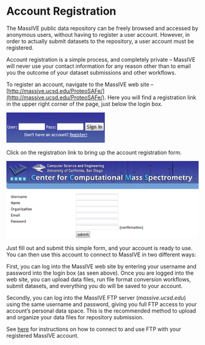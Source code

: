 # Account Registration

The MassIVE public data repository can be freely browsed and accessed by anonymous users, without having to register a user account. However, in order to actually submit datasets to the repository, a user account must be registered.

Account registration is a simple process, and completely private – MassIVE will never use your contact information for any reason other than to email you the outcome of your dataset submissions and other workflows.

To register an account, navigate to the MassIVE web site – [http://massive.ucsd.edu/ProteoSAFe/](http://massive.ucsd.edu/ProteoSAFe/). Here you will find a registration link in the upper right corner of the page, just below the login box.

![](img/account_registration/MassIVE_login_box.png)

Click on the registration link to bring up the account registration form.

![](img/account_registration/MassIVE_registration_form.png)

Just fill out and submit this simple form, and your account is ready to use. You can then use this account to connect to MassIVE in two different ways:

First, you can log into the MassIVE web site by entering your username and password into the login box (as seen above). Once you are logged into the web site, you can upload data files, run file format conversion workflows, submit datasets, and everything you do will be saved to your account.

Secondly, you can log into the MassIVE FTP server (_massive.ucsd.edu_) using the same username and password, giving you full FTP access to your account’s personal data space. This is the recommended method to upload and organize your data files for repository submission.

See [here](upload_data.md) for instructions on how to connect to and use FTP with your registered MassIVE account.
